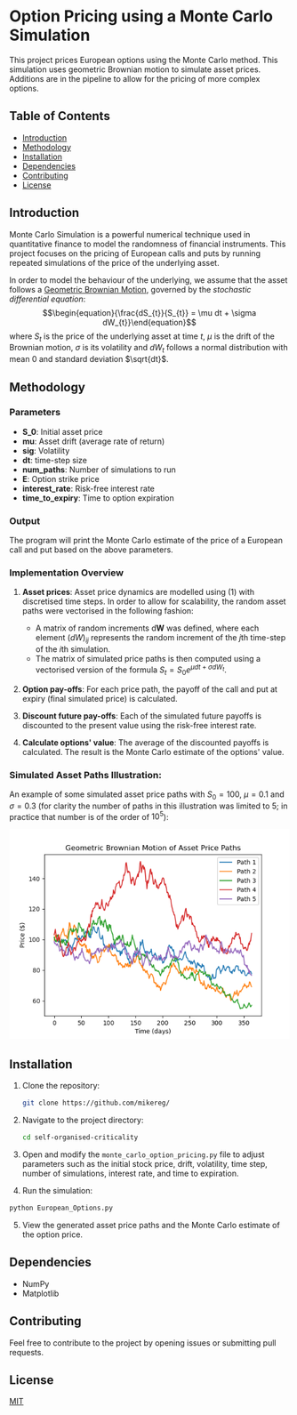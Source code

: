 ﻿

# Option Pricing using a Monte Carlo Simulation

This project prices European options using the Monte Carlo method.  This simulation uses geometric Brownian motion to simulate asset prices. Additions are in the pipeline to allow for the pricing of more complex options.

## Table of Contents
* [Introduction](#introduction) 
* [Methodology](#methodology) 
* [Installation](#installation) 
* [Dependencies](#dependencies)
* [Contributing](#contributing) 
* [License](#license) 

## Introduction

Monte Carlo Simulation is a powerful numerical technique used in quantitative finance to model the randomness of financial instruments. This project focuses on the pricing of European calls and puts by running repeated simulations of the price of the underlying asset.

In order to model the behaviour of the underlying, we assume that the asset follows a [Geometric Brownian Motion](https://en.wikipedia.org/wiki/Geometric_Brownian_motion), governed  by the *stochastic differential equation*: $$\begin{equation}{\frac{dS_{t}}{S_{t}} = \mu dt + \sigma dW_{t}}\end{equation}$$ where $S_t$ is the price of the underlying asset at time $t$, $\mu$ is the drift of the Brownian motion, $\sigma$ is its volatility and $dW_{t}$ follows a normal distribution with mean $0$ and standard deviation $\sqrt{dt}$. 

## Methodology

### Parameters
* **S_0**: Initial asset price
* **mu**: Asset drift (average rate  of return)
* **sig**: Volatility
* **dt**: time-step size 
* **num_paths**: Number of simulations to run
* **E**: Option strike price
* **interest_rate**: Risk-free interest rate
* **time_to_expiry**: Time to option expiration

### Output
The program will print the  Monte Carlo estimate of the price of a European call and put based on the above parameters.

### Implementation Overview

1.  **Asset prices**: Asset price dynamics are modelled using $(1)$ with discretised time steps. In order to allow for scalability, the random asset paths were vectorised in the following fashion:
	* A matrix of random increments $\mathrm{d}\mathbf{W}$ was defined, where each element $(dW)_{ij}$ represents  the random increment  of the $j$th time-step of the $i$th simulation.
	* The matrix of simulated price paths is then computed using a vectorised version of the formula $S_t = S_{0}e^{\mu dt+\sigma dW_t}$.

2. **Option pay-offs**:  For each price path, the payoff of the call and put at expiry (final simulated price) is calculated.
3. **Discount future pay-offs**: Each of the simulated future payoffs is discounted to the present value using the risk-free interest rate.
4. **Calculate options' value**:  The average of the discounted payoffs is calculated. The result is the Monte Carlo estimate of the options' value.

### Simulated Asset Paths Illustration:
An example of some simulated asset price paths with $S_0 = 100$, $\mu = 0.1$ and $\sigma  = 0.3$ (for clarity the number of paths in this illustration was limited to 5; in practice that number is of the order of $10^{5}$):

![asset prices](images/asset_prices.png)

## Installation

1. Clone the repository:
	```bash
	git clone https://github.com/mikereg/
	```
2.  Navigate to the project directory:

	```bash
	cd self-organised-criticality
	```
3. Open and modify the `monte_carlo_option_pricing.py` file to adjust parameters such as the initial stock price, drift, volatility, time step, number of simulations, interest rate, and time to expiration.
    
4.  Run the simulation:

```bash
python European_Options.py
```

5.  View the generated asset price paths and the Monte Carlo estimate of the option price.

## Dependencies
* NumPy
* Matplotlib

## Contributing

Feel free to contribute to the project by opening issues or submitting pull requests.

## License
[MIT](https://choosealicense.com/licenses/mit/)

